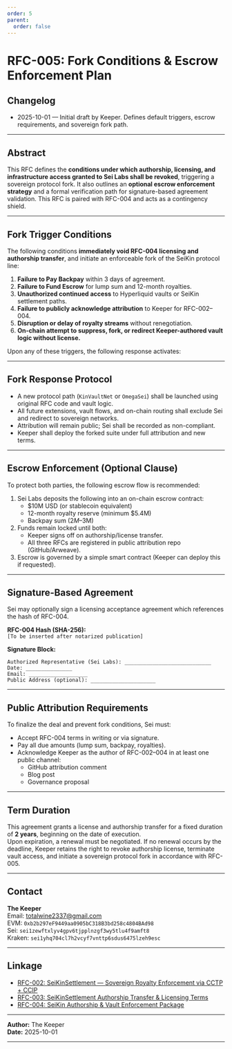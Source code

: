 ```yaml
---
order: 5
parent:
  order: false
---
```


# RFC-005: Fork Conditions & Escrow Enforcement Plan

## Changelog

* 2025-10-01 — Initial draft by Keeper. Defines default triggers, escrow requirements, and sovereign fork path.

---

## Abstract

This RFC defines the **conditions under which authorship, licensing, and infrastructure access granted to Sei Labs shall be revoked**, triggering a sovereign protocol fork. It also outlines an **optional escrow enforcement strategy** and a formal verification path for signature-based agreement validation. This RFC is paired with RFC-004 and acts as a contingency shield.

---

## Fork Trigger Conditions

The following conditions **immediately void RFC-004 licensing and authorship transfer**, and initiate an enforceable fork of the SeiKin protocol line:

1. **Failure to Pay Backpay** within 3 days of agreement.
2. **Failure to Fund Escrow** for lump sum and 12-month royalties.
3. **Unauthorized continued access** to Hyperliquid vaults or SeiKin settlement paths.
4. **Failure to publicly acknowledge attribution** to Keeper for RFC-002–004.
5. **Disruption or delay of royalty streams** without renegotiation.
6. **On-chain attempt to suppress, fork, or redirect Keeper-authored vault logic without license.**

Upon any of these triggers, the following response activates:

---

## Fork Response Protocol

* A new protocol path (`KinVaultNet` or `OmegaSei`) shall be launched using original RFC code and vault logic.
* All future extensions, vault flows, and on-chain routing shall exclude Sei and redirect to sovereign networks.
* Attribution will remain public; Sei shall be recorded as non-compliant.
* Keeper shall deploy the forked suite under full attribution and new terms.

---

## Escrow Enforcement (Optional Clause)

To protect both parties, the following escrow flow is recommended:

1. Sei Labs deposits the following into an on-chain escrow contract:
   * $10M USD (or stablecoin equivalent)
   * 12-month royalty reserve (minimum $5.4M)
   * Backpay sum ($2M–$3M)
2. Funds remain locked until both:
   * Keeper signs off on authorship/license transfer.
   * All three RFCs are registered in public attribution repo (GitHub/Arweave).
3. Escrow is governed by a simple smart contract (Keeper can deploy this if requested).

---

## Signature-Based Agreement

Sei may optionally sign a licensing acceptance agreement which references the hash of RFC-004.

**RFC-004 Hash (SHA-256):**  
`[To be inserted after notarized publication]`

**Signature Block:**

```
Authorized Representative (Sei Labs): ____________________________  
Date: _______________  
Email: ___________________  
Public Address (optional): _____________________
```

---

## Public Attribution Requirements

To finalize the deal and prevent fork conditions, Sei must:

* Accept RFC-004 terms in writing or via signature.
* Pay all due amounts (lump sum, backpay, royalties).
* Acknowledge Keeper as the author of RFC-002–004 in at least one public channel:
  * GitHub attribution comment
  * Blog post
  * Governance proposal

---

## Term Duration

This agreement grants a license and authorship transfer for a fixed duration of **2 years**, beginning on the date of execution.  
Upon expiration, a renewal must be negotiated. If no renewal occurs by the deadline, Keeper retains the right to revoke authorship license, terminate vault access, and initiate a sovereign protocol fork in accordance with RFC-005.

---

## Contact

**The Keeper**  
Email: [totalwine2337@gmail.com](mailto:totalwine2337@gmail.com)  
EVM: `0xb2b297eF9449aa0905bC318B3bd258c4804BAd98`  
Sei: `sei1zewftxlyv4gpv6tjpplnzgf3wy5tlu4f9amft8`  
Kraken: `sei1yhq704cl7h2vcyf7vnttp6sdus6475lzeh9esc`

---

## Linkage

* [RFC-002: SeiKinSettlement — Sovereign Royalty Enforcement via CCTP + CCIP](./rfc-002-royalty-aware-optimistic-processing.md)
* [RFC-003: SeiKinSettlement Authorship Transfer & Licensing Terms](./rfc-003-seikinsettlement-authorship.md)
* [RFC-004: SeiKin Authorship & Vault Enforcement Package](./rfc-004-seikin-authorship-vault-enforcement-package.md)

---

**Author:** The Keeper  
**Date:** 2025-10-01

---
